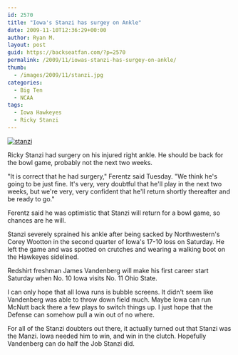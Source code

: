 ```yaml
---
id: 2570
title: "Iowa's Stanzi has surgey on Ankle"
date: 2009-11-10T12:36:29+00:00
author: Ryan M.
layout: post
guid: https://backseatfan.com/?p=2570
permalink: /2009/11/iowas-stanzi-has-surgey-on-ankle/
thumb:
  - /images/2009/11/stanzi.jpg
categories:
  - Big Ten
  - NCAA
tags:
  - Iowa Hawkeyes
  - Ricky Stanzi
---
```


<div class="entry">
  <p>
    <a href="/images/2009/11/stanzi.jpg"><img class="alignnone size-full wp-image-2572" title="stanzi" src="/images/2009/11/stanzi.jpg" alt="stanzi" width="576" height="324" srcset="/images/2009/11/stanzi.jpg 576w, /images/2009/11/stanzi-300x168.jpg 300w" sizes="(max-width: 576px) 100vw, 576px" /></a>
  </p>

  <p>
    Ricky Stanzi had surgery on his injured right ankle. He should be back for the bowl game, probably not the next two weeks.
  </p>

  <p>
    "It is correct that he had surgery," Ferentz said Tuesday. "We think he's going to be just fine. It's very, very doubtful that he'll play in the next two weeks, but we're very, very confident that he'll return shortly thereafter and be ready to go."
  </p>

  <p>
    Ferentz said he was optimistic that Stanzi will return for a bowl game, so chances are he will.
  </p>

  <p>
    Stanzi severely sprained his ankle after being sacked by Northwestern's Corey Wootton in the second quarter of Iowa's 17-10 loss on Saturday. He left the game and was spotted on crutches and wearing a walking boot on the Hawkeyes sidelined.
  </p>

  <p>
    Redshirt freshman James Vandenberg will make his first career start Saturday when No. 10 Iowa visits No. 11 Ohio State.
  </p>

  <p>
    I can only hope that all Iowa runs is bubble screens. It didn't seem like Vandenberg was able to throw down field much. Maybe Iowa can run McNutt back there a few plays to switch things up. I just hope that the Defense can somehow pull a win out of no where.
  </p>

  <p>
    For all of the Stanzi doubters out there, it actually turned out that Stanzi was the Manzi. Iowa needed him to win, and win in the clutch. Hopefully Vandenberg can do half the Job Stanzi did.
  </p>
</div>
